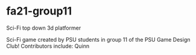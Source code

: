 # fa21-group11
Sci-Fi top down 3d platformer

Sci-Fi game created by PSU students in group 11 of the PSU Game Design Club!
Contributors include:
Quinn
